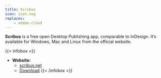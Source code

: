 ```yaml
---
title: Scribus
icon: icon.svg
replaces: 
    - adobe-cloud
---
```


**Scribus** is a free open Desktop Publishing app, comparable to InDesign. It’s available for Windows, Mac and Linux from the official website.

{{< infobox >}}
- **Website:**
    - [scribus.net](https://www.scribus.net/)
    - [Download](https://www.scribus.net/downloads/stable-branch/)
{{< /infobox >}}

